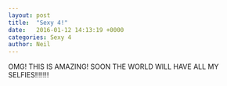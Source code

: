 ```yaml
---
layout: post
title:  "Sexy 4!"
date:   2016-01-12 14:13:19 +0000
categories: Sexy 4
author: Neil
---
```

OMG! THIS IS AMAZING! SOON THE WORLD WILL HAVE ALL MY SELFIES!!!!!!!